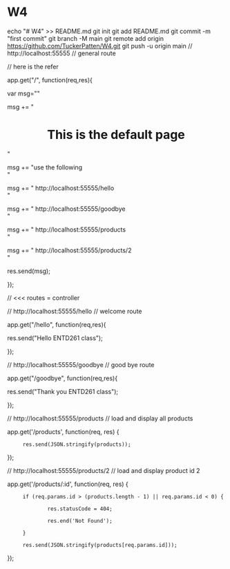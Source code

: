# W4
echo "# W4" >> README.md
git init
git add README.md
git commit -m "first commit"
git branch -M main
git remote add origin https://github.com/TuckerPatten/W4.git
git push -u origin main
// http://localhost:55555                             // general route

// here is the refer

app.get("/", function(req,res){

  var msg=""

  msg += "<center><h1> This is the default page </h1></center>"

  msg += "use the following <br />"

  msg += " http://localhost:55555/hello <br />"

  msg += " http://localhost:55555/goodbye <br />"

  msg += " http://localhost:55555/products <br />"

  msg += " http://localhost:55555/products/2 <br />"

 

  res.send(msg);

});

 

// <<< routes = controller

// http://localhost:55555/hello                    // welcome  route

app.get("/hello", function(req,res){

  res.send("Hello ENTD261 class");

 });

 

// http://localhost:55555/goodbye                       // good bye route

app.get("/goodbye", function(req,res){

  res.send("Thank you ENTD261 class");

 });

 

// http://localhost:55555/products                       // load and display all products

app.get('/products', function(req, res) {

         res.send(JSON.stringify(products));

 });

 

// http://localhost:55555/products/2                    // load and display product id 2

app.get('/products/:id', function(req, res) {

         if (req.params.id > (products.length - 1) || req.params.id < 0) {

                 res.statusCode = 404;

                 res.end('Not Found');

         }

         res.send(JSON.stringify(products[req.params.id]));

 });
